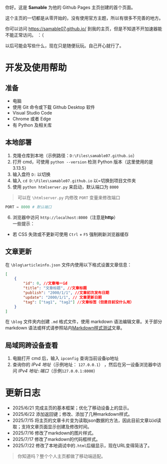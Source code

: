 你好。这是 **Samable** 为他的 Github Pages 主页创建的首个页面。

这个主页的一切都是从零开始的，没有使用官方主题，所以有很多不完善的地方。

你可以访问 <https://samable07.github.io/> 到我的主页，但是不知道不开加速器能不能正常访问。 ：（

以后可能会写些什么，现在只是随便玩玩。自己开心就行了。

# 开发及使用帮助
## 准备
- 电脑
- 使用 Git 命令或下载 Github Desktop 软件
- Visual Studio Code
- Chrome 或者 Edge
- 有 Python 及相关库

## 本地部署
1. 克隆仓库到本地（示例路径：`D:\Files\samable07.github.io`）
2. 打开 cmd，可使用 `python --version` 检测 Python 版本（这里使用的是 3.13.5）
3. 输入盘符 `D:` 以切换
4. 输入 `cd D:\Files\samable07.github.io` 以=切换到项目文件夹
5. 使用 `python htmlserver.py` 来启动，默认端口为 `8000`
> 可以在 `\htmlserver.py` 内修改 `PORT` 变量来修改端口
```python [htmlserver.py 节选]
PORT = 8000 # 默认端口
```
6. 浏览器中访问 `http://localhost:8000`（注意是**http**）  
一些提示：
- 若 CSS 失效或不更新可使用 `Ctrl` + `F5` 强制刷新浏览器缓存

## 文章更新
在 `\blog\articleinfo.json` 文件内使用以下格式设置文章信息：
```json [articleinfo.json 格式示例]
[
    {
        "id": 0, //文章唯一id
        "title": "文章标题", //文章标题
		"publish": "2000/1/1", //文章初次发布日期
        "update": "2000/1/1", // 文章更新日期
        "tag": ["tag1", "tag2"] //文章标签（但是目前没什么用）
	}
]
```
在 `\blog` 文件夹内创建 `.md` 格式文件，使用 markdown 语法编辑文章。关于部分 markdown 语法或样式请参照站内[Markdown样式测试](https://samable07.github.io/blog/article?blog=0)文章。

## 局域网跨设备查看
1. 电脑打开 cmd 后，输入 `ipconfig` 查询当前设备ip地址
2. 查询你的 *IPv4 地址*（示例地址： `127.0.0.1`） ，然后在另一设备浏览器中访问 *IPv4 地址*`:`*端口*（示例`127.0.0.1:8000`）

# 更新日志
- 2025/6/21 
完成主页的基本框架；优化了移动设备上的显示。
- 2025/6/22
添加返回键；修改、添加了几种markdown样式。
- 2025/7/15
将主页的文章卡片变为读取json数据的方法，因此目前文章以id读取；支持文章页面显示创建及修改时间。
- 2025/7/16
修改了markdown的图片样式。
- 2025/7/17
修改了markdown的代码框样式。
- 2025/7/22
修改了本地调试中的`.html`后缀显示，现在URL变得简洁了。

> 你知道吗？整个个人主页都做了移动端适配。
